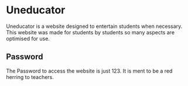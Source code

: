 
# Uneducator
Uneducator is a  website designed to entertain students when necessary. This website was made for students by students so many aspects are optimised for use.


## Password

The Password to access the website is just 123. It is ment to be a red herring to teachers.